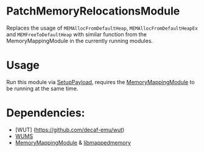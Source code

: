 # PatchMemoryRelocationsModule 
Replaces the usage of `MEMAllocFromDefaultHeap`, `MEMAllocFromDefaultHeapEx` and `MEMFreeToDefaultHeap` with similar function from the MemoryMappingModule in the currently running modules.

# Usage
Run this module via [SetupPayload](https://github.com/wiiu-env/SetupPayload/), requires the [MemoryMappingModule](https://github.com/wiiu-env/MemoryMappingModule) to be running at the same time.

# Dependencies:
- [WUT] (https://github.com/decaf-emu/wut)
- [WUMS](https://github.com/wiiu-env/WiiUModuleSystem)
- [MemoryMappingModule](https://github.com/wiiu-env/MemoryMappingModule) & [libmappedmemory](https://github.com/wiiu-env/libmappedmemory)